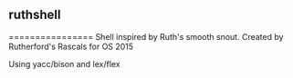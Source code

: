 ## ruthshell
================
Shell inspired by Ruth's smooth snout. Created by Rutherford's Rascals for OS 2015

Using yacc/bison and lex/flex
